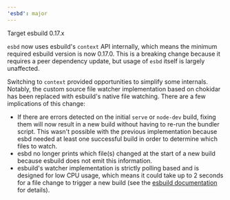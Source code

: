 ```yaml
---
'esbd': major
---
```


Target esbuild 0.17.x

`esbd` now uses esbuild's `context` API internally, which means the minimum required esbuild version is now 0.17.0.
This is a breaking change because it requires a peer dependency update, but usage of `esbd` itself is largely unaffected.

Switching to `context` provided opportunities to simplify some internals. Notably, the custom source file watcher implementation
based on chokidar has been replaced with esbuild's native file watching. There are a few implications of this change:

- If there are errors detected on the initial `serve` or `node-dev` build, fixing them will now result in a new build without having to re-run the bundler script. This wasn't possible with the previous implementation because esbd needed at least one successful build in order to determine which files to watch.
- esbd no longer prints which file(s) changed at the start of a new build because esbuild does not emit this information.
- esbuild's watcher implementation is strictly polling based and is designed for low CPU usage, which means it could take up to 2 seconds for a file change to trigger a new build (see the [esbuild documentation](https://esbuild.github.io/api/#watch) for details).

